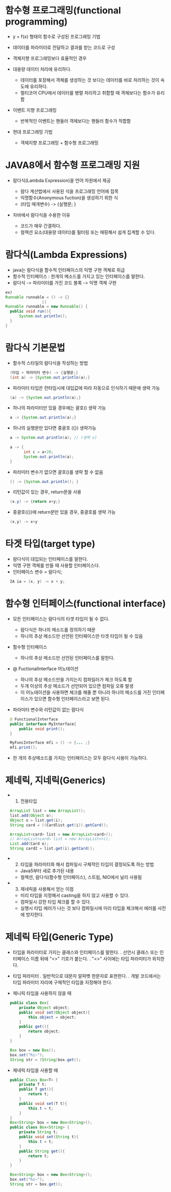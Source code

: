 # 함수형 프로그래밍(functional programming)
  - y = f(x) 형태의 함수로 구성된 프로그래밍 기법
  - 데이터를 파라미터로 전달하고 결과를 받는 코드로 구성
  - 객체지향 프로그래밍보다 효율적인 경우
  - 대용량 데이터 처리에 유리하다. 
    - 데이터를 포장해서 객체를 생성하는 것 보다는 데이터를 바로 처리하는 것이 속도에 유리하다.
    - 멀티코어 CPU에서 데이터를 병렬 처리하고 취합할 때 객체보다는 함수가 유리함
  - 이벤트 지향 프로그래밍
    - 반복적인 이벤트는 핸들러 객체보다는 핸들러 함수가 적합함

- 현대 프로그래밍 기법
  - 객체지향 프로그래밍 + 함수형 프로그래밍

# JAVA8에서 함수형 프로그래밍 지원
- 람다식(Lambda Expression)을 언어 차원에서 제공
    - 람다 계산법에서 사용된 식을 프로그래밍 언어에 접목
    - 익명함수(Anonymous fuction)을 생성하기 위한 식
    - (타입 매개변수) -> {실행문; }
    
- 자바에서 람다식을 수용한 이유
    - 코드가 매우 간결하다. 
    - 컬렉션 요소(대용량 데이터)를 필터링 또는 매핑해서 쉽게 집계할 수 있다. 

# 람다식(Lambda Expressions)
  - java는 람다식을 함수적 인터페이스의 익명 구현 객체로 취급
  - 함수적 인터페이스 : 한개의 메소드를 가지고 있는 인터페이스를 말한다. 
  - 람다식 -> 파라미터를 가진 코드 블록 -> 익명 객체 구현
  ```java
  ex)
  Runnable runnable = () -> {}
                  || 
  Runnable runnable = new Runnable() {
  	public void run(){
  		System.out.println();
  	}
  }
```

# 람다식 기본문법
  - 함수적 스타일의 람다식을 작성하는 방법
  ```java
    (타입 + 파라미터 변수) -> {실행문;}
    (int a) -> {System.out.println(a);}
  ```
  - 파라미터 타입은 런타임시에 대입값에 따라 자동으로 인식하기 때문에 생략 가능
  ```java
    (a) -> {System.out.println(a);}
  ```
  - 하나의 파라미터만 있을 경우에는 괄호() 생략 가능 
  ```java
    a -> {System.out.println(a);}
  ```
  - 하나의 실행문만 있다면 중괄호 ({}) 생략가능
  ```java
    a -> System.out.println(a); // (생략 x)
    
    a -> {
    	  int c = a+20;
    	  System.out.println(a);
    }
  ```
  - 파라미터 변수가 없으면 괄호()를 생략 할 수 없음
  ```java
    () -> {System.out.println(); }
  ```
  - 리턴값이 있는 경우, return문을 사용
  ```java
    (x.y) -> {return x+y;} 
  ```
  - 중괄호({})에 return문만 있을 경우, 중괄호를 생략 가능
  ```java
    (x,y) -> x+y
  ```

# 타겟 타입(target type)
  - 람다식이 대입되는 인터페이스를 말한다. 
  - 익명 구현 객체를 만들 때 사용할 인터페이스다.
  - 인터페이스 변수 = 람다식; 
  ```java
    IA ia = (x, y) -> x + y;
  ```
# 함수형 인터페이스(functional interface)
  - 모든 인터페이스는 람다식의 타겟 타입이 될 수 없다. 
     - 람다식은 하나의 메소드를 정의하기 때문
     - 하나의 추상 메소드만 선언된 인터페이스만 타겟 타입이 될 수 있음

  - 함수형 인터페이스
     - 하나의 추상 메소드만 선언된 인터페이스를 말한다. 

  - @ FuctionalInterface 어노테이션
     - 하나의 추상 메소드만을 가지는지 컴파일러가 체크 하도록 함
     - 두개 이상의 추상 메소드가 선언되어 있으면 컴파일 오류 발생 
     - 이 어노테이션을 사용하면 체크를 해줄 뿐 아니라 하나의 메소드를 가진 인터페이스가 
     있으면 함수형 인터페이스라고 보면 된다.

  - 파라미터 변수와 리턴값이 없는 람다식
  ```java
    @ FunctionalInterface
    public interface MyInterface{
    	public void print();
    }

    MyFuncInterface mfi = () -> {... ;} 
    mfi.print();
  ```
  - 한 개의 추상메소드를 가지는 인터페이스는 모두 람다식 사용이 가능하다. 

# 제네릭, 지네릭(Generics)
  - 1) 전용타입
  ```java
    ArrayList list = new ArrayList();
    list.add(Object o);
    Object o = list.get(i);
    String card = ((Cardlist.get(i)).getCard();

    ArrayList<card> list = new ArrayList<card>();
    // ArrayList<card> list = new ArrayList<>();
    List.add(Card o);
    String card2 = list.get(i).getCard();
  ```
  - 2) 타입을 파라미터화 해서 컴파일시 구체적인 타입이 결정되도록 하는 방법
    - Java5부터 새로 추가된 내용
    - 컬렉션, 람다식(함수형 인터페이스), 스트림, NIO에서 널리 사용됨

  - 3) 제네릭을 사용해서 얻는 이점
    - 미리 타입을 지정해서 casting을 하지 않고 사용할 수 있다. 
    - 컴파일시 강한 타입 체크를 할 수 있다. 
    - 실행시 타입 에러가 나는 것 보다 컴파일시에 미리 타입을 체크해서 에러를 사전에 방지한다.
  

 # 제네릭 타입(Generic Type) 
  - 타입을 파라미터로 가지는 클래스와 인터페이스를 말한다. 
     . 선언시 클래스 또는 인터페이스 이름 뒤에 "<>" 기호가 붙는다. 
     . "<>" 사이에는 타입 파라미터가 위치한다. 
  - 타입 파라미터
     . 일반적으로 대문자 알파벳 한문자로 표현한다. 
     . 개발 코드에서는 타입 파라미터 자리에 구체적인 타입을 지정해야 한다. 

  - 제니릭 타입을 사용하지 않을 때 
  ```java
    public class Box{
    	private Object object;
    	public void set(Object object){
    		this.object = object;
    	}
    	public get(){
    		return object;
    	}
    }

    Box box = new Box();
    box.set("hi~");
    String str = (String)box.get();
  ```

  - 제네릭 타입을 사용할 때 
  ```java
    public Class Box<T> {
    	private T t;
    	public T get(){
    		return t;
    	}
    	public void set(T t){
    		this.t = t;
    	}
    }
    Box<String> box = new Box<String>();
    public class Box<String> {
    	private String t;
    	public void set(String t){
    		this.t = t;
    	}
    	public String get(){
    		return t;
    	}
    }

    Box<String> box = new Box<String>();
    box.set("hi~");
    String str = box.get();
   ```
